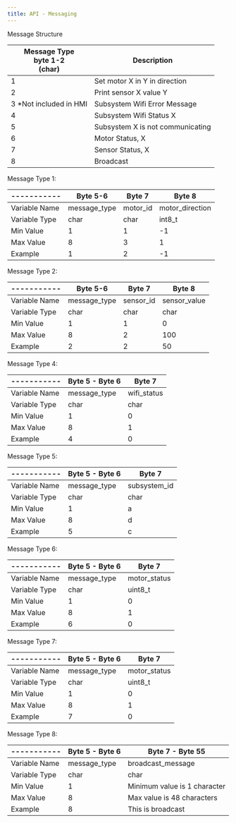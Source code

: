 ```yaml
---
title: API - Messaging
---
```

Message Structure

| Message Type <br /> byte 1-2 <br /> (char)            | Description |
| --------------------------------------------- | ----------- |
|1                                              | Set motor X in Y in direction |
|2                                              | Print sensor X value Y |
|3  *Not included in HMI                        | Subsystem Wifi Error Message |
|4                                              | Subsystem Wifi Status X |
|5                                              | Subsystem X is not communicating |
|6                                              | Motor Status, X |
|7                                              | Sensor Status, X |
|8                                              | Broadcast |

Message Type 1:

|----------- | Byte 5-6 | Byte 7 | Byte 8 |
|------------| --------------| ------------- | ------------- |
| Variable Name | message_type | motor_id | motor_direction |
|Variable Type | char | char | int8_t |
| Min Value| 1 | 1 | -1 |
| Max Value| 8 | 3 | 1 |
| Example | 1 | 2 | -1 |

Message Type 2:

|----------- | Byte 5-6 | Byte 7 | Byte 8 |
|------------| --------------| ------------- | ------------- |
| Variable Name | message_type | sensor_id | sensor_value |
|Variable Type | char | char | char |
| Min Value| 1 | 1 | 0 |
| Max Value| 8 | 2 | 100 |
| Example | 2 | 2 | 50 |

Message Type 4:

|----------- | Byte 5 - Byte 6 | Byte 7 |
|------------| --------------| ------------- |
| Variable Name | message_type | wifi_status |
|Variable Type | char | char |
| Min Value | 1 | 0 |
| Max Value| 8 | 1 |
| Example | 4 | 0 |

Message Type 5:

|----------- | Byte 5 - Byte 6 | Byte 7 |
|------------| --------------| ------------- |
| Variable Name | message_type | subsystem_id |
|Variable Type | char | char |
| Min Value | 1 | a |
| Max Value| 8 | d |
| Example | 5 | c |

Message Type 6:

|----------- | Byte 5 - Byte 6 | Byte 7 |
|------------| --------------| ------------- |
| Variable Name | message_type | motor_status |
|Variable Type | char | uint8_t |
| Min Value | 1 | 0 |
| Max Value| 8 | 1 |
| Example | 6 | 0 |

Message Type 7:

|----------- | Byte 5 - Byte 6 | Byte 7 |
|------------| --------------| ------------- |
| Variable Name | message_type | motor_status |
|Variable Type | char | uint8_t |
| Min Value | 1 | 0 |
| Max Value| 8 | 1 |
| Example | 7 | 0 |

Message Type 8:

|----------- | Byte 5 - Byte 6 | Byte 7 - Byte 55 |
|------------| --------------| ------------- |
| Variable Name | message_type | broadcast_message |
|Variable Type | char | char |
| Min Value| 1 | Minimum value is 1 character |
| Max Value| 8 | Max value is 48 characters |
| Example | 8 | This is broadcast |
